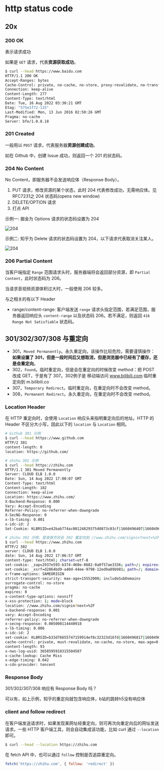 # http status code

## 20x

### 200 OK

表示请求成功

如果是 `GET` 请求，代表**资源获取成功**。

```sh
$ curl --head https://www.baidu.com
HTTP/1.1 200 OK
Accept-Ranges: bytes
Cache-Control: private, no-cache, no-store, proxy-revalidate, no-transform
Connection: keep-alive
Content-Length: 277
Content-Type: text/html
Date: Tue, 16 Aug 2022 03:30:21 GMT
Etag: "575e1f72-115"
Last-Modified: Mon, 13 Jun 2016 02:50:26 GMT
Pragma: no-cache
Server: bfe/1.0.8.18
```

### 201 Created

一般用以 `POST` 请求，代表服务器**资源创建成功**。

如在 Github 中，创建 Issue 成功，则返回一个 201 的状态码。

### 204 No Content

No Content，即服务器不会发送响应体（Response Body）。

1. PUT 请求，修改资源的某个状态，此时 204 代表修改成功，无需响应体。见 RFC7231之 204 状态码(opens new window)
2. DELETE/OPTION 请求
3. 打点 API

示例一: 掘金为 Options 请求的状态码设置为 204

![204](https://shanyue.tech/assets/img/204.5355a3b7.png)

示例二: 知乎为 Delete 请求的状态码设置为 204，以下请求代表取消关注某人。

![204](https://shanyue.tech/assets/img/204-del.ee530dd7.png)

### 206 Partial Content

当客户端指定 `Range` 范围请求头时，服务器端将会返回部分资源，即 `Partial Content`，此时状态码为 206。

当请求音视频资源体积过大时，一般使用 206 较多。

与之相关的有以下 Header

- range/content-range: 客户端发送 `range` 请求头指定范围，若满足范围，服务器返回响应头 `content-range` 以及状态码 206。若不满足，则返回 `416 Range Not Satisfiable` 状态码。

## 301/302/307/308 与重定向

- 301，`Moved Permanently`。永久重定向，该操作比较危险，需要谨慎操作：**如果设置了 301，但是一段时间后又想取消，但是浏览器中已经有了缓存，还是会重定向**。
- 302，`Found`。临时重定向，但是会在重定向的时候改变 method：把 POST 改成 GET，于是有了 307。302例子是 移动端访问 www.bilibili.com 临时重定向到 m.bilibili.co
- 307，`Temporary Redirect`。临时重定向，在重定向时不会改变 method。
- 308，`Permanent Redirect`。永久重定向，在重定向时不会改变 method。

### Location Header

在 HTTP 重定向时，会使用 `Location` 响应头来指明重定向后的地址。HTTP 的 Header 不区分大小写，因此以下的 `location` 与 `Location` 相同。

```sh
# Github 301 示例
$ curl --head https://www.github.com
HTTP/2 301
content-length: 0
location: https://github.com/

# zhihu 301 示例
$ curl --head https://zhihu.com
HTTP/1.1 301 Moved Permanently
Server: CLOUD ELB 1.0.0
Date: Sun, 14 Aug 2022 17:00:07 GMT
Content-Type: text/html
Content-Length: 182
Connection: keep-alive
Location: https://www.zhihu.com/
X-Backend-Response: 0.000
Vary: Accept-Encoding
Referrer-Policy: no-referrer-when-downgrade
X-SecNG-Response: 0
x-lb-timing: 0.001
x-idc-id: 2
Set-Cookie: KLBRSID=e42bab774ac0012482937540873c03cf|1660496407|1660496407; Path=/

# zhihu 302 示例，登录首页将会 302 重定向到 //www.zhihu.com/signin?next=%2F 登录页面
$ curl --head https://www.zhihu.com
HTTP/2 302
server: CLOUD ELB 1.0.0
date: Sun, 14 Aug 2022 17:06:57 GMT
content-type: text/html; charset=utf-8
set-cookie: _zap=2937e593-b374-460e-8682-0a0f57ae3336; path=/; expires=Tue, 13 Aug 2024 17:06:57 GMT; domain=.zhihu.com
set-cookie: _xsrf=d2864bd9-a40d-44ee-9798-12ed9a89b981; path=/; domain=.zhihu.com
x-frame-options: SAMEORIGIN
strict-transport-security: max-age=15552000; includeSubDomains
surrogate-control: no-store
pragma: no-cache
expires: 0
x-content-type-options: nosniff
x-xss-protection: 1; mode=block
location: //www.zhihu.com/signin?next=%2F
x-backend-response: 0.001
vary: Accept-Encoding
referrer-policy: no-referrer-when-downgrade
x-secng-response: 0.005000114440918
x-lb-timing: 0.006
x-idc-id: 2
set-cookie: KLBRSID=b33d76655747159914ef8c32323d16fd|1660496817|1660496817; Path=/
cache-control: private, must-revalidate, no-cache, no-store, max-age=0
content-length: 93
x-nws-log-uuid: 3658595918315504587
x-cache-lookup: Cache Miss
x-edge-timing: 0.042
x-cdn-provider: tencent
```

### Response Body

301/302/307/308 响应有 Response Body 吗？

可以有，如上示例，知乎的重定向就包含响应体，b站的跳转h5没有响应体

### client and follow redirect

在客户端发送请求时，如果发现某网址经重定向，则可再次向重定向后的网址发送请求。一些 HTTP 客户端工具，则会自动集成该功能，比如 curl 通过 `--location` 即可。

```sh
$ curl --head --location https://zhihu.com
```

在 fetch API 中，也可以通过 `follow` 控制是否追踪重定向。

```js
fetch('https://zhihu.com', { follow: 'redirect' })
```
